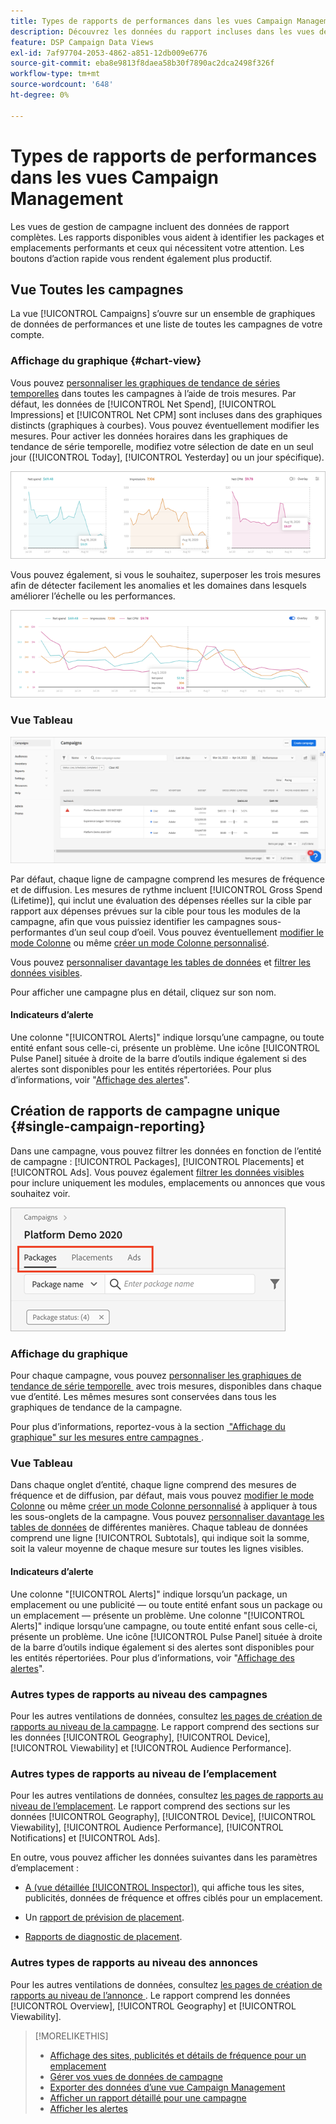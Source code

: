 ```yaml
---
title: Types de rapports de performances dans les vues Campaign Management
description: Découvrez les données du rapport incluses dans les vues de gestion de campagne.
feature: DSP Campaign Data Views
exl-id: 7af97704-2053-4862-a851-12db009e6776
source-git-commit: eba8e9813f8daea58b30f7890ac2dca2498f326f
workflow-type: tm+mt
source-wordcount: '648'
ht-degree: 0%

---
```


# Types de rapports de performances dans les vues Campaign Management

Les vues de gestion de campagne incluent des données de rapport complètes. Les rapports disponibles vous aident à identifier les packages et emplacements performants et ceux qui nécessitent votre attention. Les boutons d’action rapide vous rendent également plus productif.

## Vue Toutes les campagnes

La vue [!UICONTROL Campaigns] s’ouvre sur un ensemble de graphiques de données de performances et une liste de toutes les campagnes de votre compte.

### Affichage du graphique {#chart-view}

Vous pouvez [personnaliser les graphiques de tendance de séries temporelles](campaign-data-views-manage.md#data-visualizations-manage) dans toutes les campagnes à l’aide de trois mesures. Par défaut, les données de [!UICONTROL Net Spend], [!UICONTROL Impressions] et [!UICONTROL Net CPM] sont incluses dans des graphiques distincts (graphiques à courbes). Vous pouvez éventuellement modifier les mesures. Pour activer les données horaires dans les graphiques de tendance de série temporelle, modifiez votre sélection de date en un seul jour ([!UICONTROL Today], [!UICONTROL Yesterday] ou un jour spécifique).

![Graphiques de tendance distincts pour trois mesures](/help/dsp/assets/trend-chart-separate.png)

Vous pouvez également, si vous le souhaitez, superposer les trois mesures afin de détecter facilement les anomalies et les domaines dans lesquels améliorer l’échelle ou les performances.

![diagramme de tendance avec superposition](/help/dsp/assets/trend-chart.png)

### Vue Tableau

![Liste des campagnes](/help/dsp/assets/campaigns-list.png)

Par défaut, chaque ligne de campagne comprend les mesures de fréquence et de diffusion. Les mesures de rythme incluent [!UICONTROL Gross Spend (Lifetime)], qui inclut une évaluation des dépenses réelles sur la cible par rapport aux dépenses prévues sur la cible pour tous les modules de la campagne, afin que vous puissiez identifier les campagnes sous-performantes d’un seul coup d’oeil. Vous pouvez éventuellement [modifier le mode Colonne](campaign-data-views-manage.md#column-view-change) ou même [créer un mode Colonne personnalisé](campaign-data-views-manage.md#column-view-create).

Vous pouvez [personnaliser davantage les tables de données](campaign-data-views-manage.md#data-tables-manage) et [filtrer les données visibles](campaign-data-views-manage.md#filter-data-tables).

Pour afficher une campagne plus en détail, cliquez sur son nom.

#### Indicateurs d’alerte

Une colonne &quot;[!UICONTROL Alerts]&quot; indique lorsqu’une campagne, ou toute entité enfant sous celle-ci, présente un problème. Une icône [!UICONTROL Pulse Panel] située à droite de la barre d’outils indique également si des alertes sont disponibles pour les entités répertoriées. Pour plus d’informations, voir &quot;[Affichage des alertes](campaign-alerts.md)&quot;.

## Création de rapports de campagne unique {#single-campaign-reporting}

Dans une campagne, vous pouvez filtrer les données en fonction de l’entité de campagne : [!UICONTROL Packages], [!UICONTROL Placements] et [!UICONTROL Ads]. Vous pouvez également [filtrer les données visibles](campaign-data-views-manage.md#filter-data-tables) pour inclure uniquement les modules, emplacements ou annonces que vous souhaitez voir.

![Onglets d’entité Campaign](/help/dsp/assets/campaign-subtabs.png)

### Affichage du graphique

Pour chaque campagne, vous pouvez [&#x200B; personnaliser les graphiques de tendance de série temporelle &#x200B;](campaign-data-views-manage.md#data-visualizations-manage) avec trois mesures, disponibles dans chaque vue d’entité. Les mêmes mesures sont conservées dans tous les graphiques de tendance de la campagne.

Pour plus d’informations, reportez-vous à la section [&#x200B; &quot;Affichage du graphique&quot; sur les mesures entre campagnes &#x200B;](#chart-view).

### Vue Tableau

Dans chaque onglet d’entité, chaque ligne comprend des mesures de fréquence et de diffusion, par défaut, mais vous pouvez [modifier le mode Colonne](campaign-data-views-manage.md#column-view-change) ou même [créer un mode Colonne personnalisé](campaign-data-views-manage.md#column-view-create) à appliquer à tous les sous-onglets de la campagne. Vous pouvez [personnaliser davantage les tables de données](campaign-data-views-manage.md#data-tables-manage) de différentes manières. Chaque tableau de données comprend une ligne [!UICONTROL Subtotals], qui indique soit la somme, soit la valeur moyenne de chaque mesure sur toutes les lignes visibles.

#### Indicateurs d’alerte

Une colonne &quot;[!UICONTROL Alerts]&quot; indique lorsqu’un package, un emplacement ou une publicité — ou toute entité enfant sous un package ou un emplacement — présente un problème. Une colonne &quot;[!UICONTROL Alerts]&quot; indique lorsqu’une campagne, ou toute entité enfant sous celle-ci, présente un problème. Une icône [!UICONTROL Pulse Panel] située à droite de la barre d’outils indique également si des alertes sont disponibles pour les entités répertoriées. Pour plus d’informations, voir &quot;[Affichage des alertes](campaign-alerts.md)&quot;.

### Autres types de rapports au niveau des campagnes

Pour les autres ventilations de données, consultez [les pages de création de rapports au niveau de la campagne](/help/dsp/campaign-management/campaigns/campaign-view-report.md). Le rapport comprend des sections sur les données [!UICONTROL Geography], [!UICONTROL Device], [!UICONTROL Viewability] et [!UICONTROL Audience Performance].

### Autres types de rapports au niveau de l’emplacement

Pour les autres ventilations de données, consultez [les pages de rapports au niveau de l’emplacement](/help/dsp/campaign-management/placements/placement-view-report.md). Le rapport comprend des sections sur les données [!UICONTROL Geography], [!UICONTROL Device], [!UICONTROL Viewability], [!UICONTROL Audience Performance], [!UICONTROL Notifications] et [!UICONTROL Ads].

En outre, vous pouvez afficher les données suivantes dans les paramètres d’emplacement :

* [A (vue détaillée [!UICONTROL Inspector])](placement-details-view.md), qui affiche tous les sites, publicités, données de fréquence et offres ciblés pour un emplacement.

* Un [rapport de prévision de placement](/help/dsp/campaign-management/reports/placement-forecast.md).

* [Rapports de diagnostic de placement](/help/dsp/campaign-management/reports/placement-diagnostics.md).


### Autres types de rapports au niveau des annonces

Pour les autres ventilations de données, consultez [les pages de création de rapports au niveau de l’annonce &#x200B;](/help/dsp/campaign-management/ads/ad-view-report.md). Le rapport comprend les données [!UICONTROL Overview], [!UICONTROL Geography] et [!UICONTROL Viewability].

>[!MORELIKETHIS]
>
>* [Affichage des sites, publicités et détails de fréquence pour un emplacement](placement-details-view.md)
>* [Gérer vos vues de données de campagne](campaign-data-views-manage.md)
>* [Exporter des données d’une vue Campaign Management](campaign-export-data.md)
>* [Afficher un rapport détaillé pour une campagne](/help/dsp/campaign-management/campaigns/campaign-view-report.md)
>* [Afficher les alertes](campaign-alerts.md)
